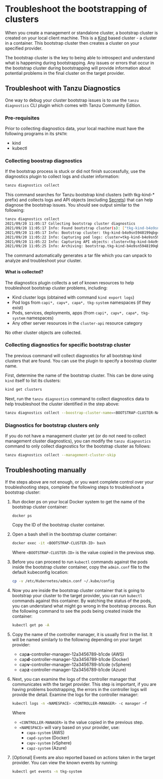 # Troubleshoot the bootstrapping of clusters

When you create a management or standalone cluster, a bootstrap cluster is created on your local client machine. This is a [Kind](https://kind.sigs.k8s.io/) based cluster - a cluster in a container. This bootstrap cluster then creates a cluster on your specified provider.

The bootstrap cluster is the key to being able to introspect and understand what is happening during bootstrapping. Any issues or errors that occur in the bootstrap cluster during bootstrapping will provide information about potential problems in the final cluster on the target provider.

## Troubleshoot with Tanzu Diagnostics

One way to debug your cluster bootstrap issues is to use the `tanzu diagnostics` CLI plugin which comes with Tanzu Community Edition.

### Pre-requisites

Prior to collecting diagnostics data, your local machine must have the following programs in its `$PATH`:

* kind
* kubectl

### Collecting boostrap diagnostics

If the bootstrap process is stuck or did not finish successfully, use the diagnostics plugin to collect logs and cluster information:

```sh
tanzu diagnostics collect
```

This command searches for Tanzu bootstrap kind clusters (with tkg-kind-* prefix) and collects logs and API objects (excluding [Secrets](https://kubernetes.io/docs/concepts/configuration/secret)) that can help diagnose the bootstrap issues. You should see output similar to the following:

```sh
tanzu diagnostics collect
2021/09/20 11:05:17 Collecting bootstrap cluster diagnostics
2021/09/20 11:05:17 Info: Found bootstrap cluster(s): ["tkg-kind-b4o9sn5948199qbgca8d"]
2021/09/20 11:05:17 Info: Bootstrap cluster: tkg-kind-b4o9sn5948199qbgca8d: capturing node logs
2021/09/20 11:05:22 Info: Capturing pod logs: cluster=tkg-kind-b4o9sn5948199qbgca8d
2021/09/20 11:05:22 Info: Capturing API objects: cluster=tkg-kind-b4o9sn5948199qbgca8d
2021/09/20 11:05:25 Info: Archiving: bootstrap.tkg-kind-b4o9sn5948199qbgca8d.diagnostics.tar.gz
```

The command automatically generates a tar file which you can unpack to analyze and troubleshoot your cluster.

#### What is collected?

The diagnostics plugin collects a set of known resources to help troubleshoot bootstrap cluster problems, including:

* Kind cluster logs (obtained with command `kind export logs`)
* Pod logs from `capi*, capv*, capa*, tkg-system` namespaces (if they exist)
* Pods, services, deployments, apps (from `capi*, capv*, capa*, tkg-system` namespaces)
* Any other server resources in the `cluster-api` resource category

No other cluster objects are collected.

### Collecting diagnostics for specific bootstrap cluster

The previous command will collect diagnostics for all bootstrap kind clusters that are found. You can use the plugin to specify a boostrap cluster name.

First, determine the name of the bootstrap cluster. This can be done using `kind` itself to list its clusters:

```sh
kind get clusters
```

Next, run the `tanzu diagnostics` command to collect diagnostics data to help troubleshoot the cluster identified in the step above:

```sh
tanzu diagnostics collect --boostrap-cluster-name=<BOOTSTRAP-CLUSTER-NAME>
```

### Diagnostics for bootstrap clusters only

If you do not have a management cluster yet (or do not need to collect management cluster diagnostics), you can modify the `tanzu diagnostics` command to only collect diagnostics for the bootstrap cluster as follows:

```sh
tanzu diagnostics collect --management-cluster-skip
```

## Troubleshooting manually

If the steps above are not enough, or you want complete control over your troubleshooting steps, complete the following steps to troubleshoot a bootstrap cluster:

1. Run docker ps on your local Docker system to get the name of the bootstrap cluster container:

   ```sh
   docker ps
   ```

   Copy the ID of the bootstrap cluster container.

1. Open a bash shell in the bootstrap cluster container:

   ```sh
   docker exec -it <BOOTSTRAP-CLUSTER-ID> bash
   ```

   Where ``<BOOTSTRAP-CLUSTER-ID>`` is the value copied in the previous step.

1. Before you can proceed to run ``kubectl`` commands against the pods inside the bootstrap cluster container, copy the `admin.conf` file to the default kubeconfig location:

   ```sh
   cp -v /etc/Kubernetes/admin.conf ~/.kube/config
   ```

1. Now you are inside the bootstrap cluster container that is going to bootstrap your cluster to the target provider, you can run ``kubectl`` commands against this container. By watching the status of the pods, you can understand what might go wrong in the bootstrap process. Run the following command to see the pods being created inside the container:

   ```sh
   kubectl get po -A
   ```

1. Copy the name of the controller manager, it is usually first in the list. It will be named similarly to the following depending on your target provider:

   * cap**a**-controller-manager-12a3456789-b1cde (AWS)
   * cap**d**-controller-manager-12a3456789-b1cde (Docker)
   * cap**v**-controller-manager-12a3456789-b1cde (vSphere)
   * cap**z**-controller-manager-12a3456789-b1cde (Azure)

1. Next, you can examine the logs of the controller manager that communicates with the target provider. This step is important, if you are having problems bootstrapping, the errors in the controller logs will provide the detail.  Examine the logs for the controller manager:

   ```sh
   kubectl logs -n <NAMESPACE> <CONTROLLER-MANAGER> -c manager –f
   ```

   Where

   * ``<CONTROLLER-MANAGER>`` is the value copied in the previous step.
   * ``<NAMESPACE>`` will vary based on your provider, use:
     * ``capa-system`` (AWS)
     * ``capd-system`` (Docker)
     * ``capv-system`` (vSphere)
     * ``capz-system`` (Azure)

1. [Optional] Events are also reported based on actions taken in the target
   provider. You can view the known events by running:

   ```sh
   kubectl get events -n tkg-system
   ```
